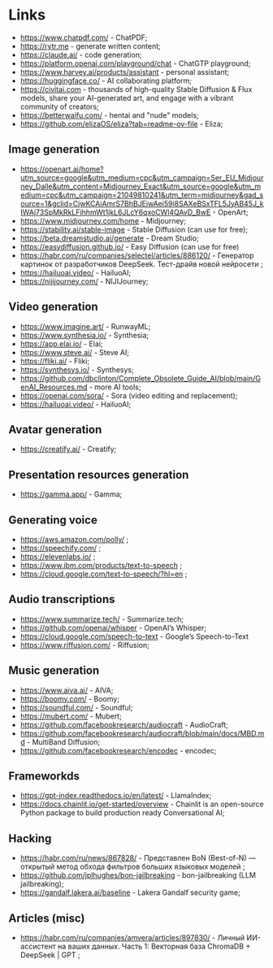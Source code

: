 # Links

- https://www.chatpdf.com/ - ChatPDF;
- https://rytr.me - generate written content;
- https://claude.ai/ - code generation;
- https://platform.openai.com/playground/chat - ChatGTP playground;
- https://www.harvey.ai/products/assistant - personal assistant;
- https://huggingface.co/ - AI collaborating platform;
- https://civitai.com - thousands of high-quality Stable Diffusion & Flux models, share your AI-generated art, and engage with a vibrant community of creators;
- https://betterwaifu.com/ - hentai and "nude" models;
- https://github.com/elizaOS/eliza?tab=readme-ov-file - Eliza;

## Image generation

- https://openart.ai/home?utm_source=google&utm_medium=cpc&utm_campaign=Ser_EU_Midjourney_Dalle&utm_content=Midjourney_Exact&utm_source=google&utm_medium=cpc&utm_campaign=21049810241&utm_term=midjourney&gad_source=1&gclid=CjwKCAiAmrS7BhBJEiwAei59i8SAXeBSxTFL5JyAB45J_kIWAj73SpMkRkLFihhmWt1jkL6JLcY6qxoCWl4QAvD_BwE - OpenArt;
- https://www.midjourney.com/home - Midjourney;
- https://stability.ai/stable-image - Stable Diffusion (can use for free);
- https://beta.dreamstudio.ai/generate - Dream Studio;
- https://easydiffusion.github.io/ - Easy Diffusion (can use for free)
- https://habr.com/ru/companies/selectel/articles/886120/ - Генератор картинок от разработчиков DeepSeek. Тест-драйв новой нейросети ;
- https://hailuoai.video/ - HailuoAI;
- https://nijijourney.com/ - NIJIJourney;

## Video generation

- https://www.imagine.art/ - RunwayML;
- https://www.synthesia.io/ - Synthesia;
- https://app.elai.io/ - Elai;
- https://www.steve.ai/ - Steve AI;
- https://fliki.ai/ - Fliki;
- https://synthesys.io/ - Synthesys;
- https://github.com/dbclinton/Complete_Obsolete_Guide_AI/blob/main/GenAI_Resources.md - more AI tools;
- https://openai.com/sora/ - Sora (video editing and replacement);
- https://hailuoai.video/ - HailuoAI;

## Avatar generation

- https://creatify.ai/ - Creatify;

## Presentation resources generation

- https://gamma.app/ - Gamma;

## Generating voice

- https://aws.amazon.com/polly/ ;
- https://speechify.com/ ;
- https://elevenlabs.io/ ;
- https://www.ibm.com/products/text-to-speech ;
- https://cloud.google.com/text-to-speech/?hl=en ;

## Audio transcriptions

- https://www.summarize.tech/ - Summarize.tech;
- https://github.com/openai/whisper - OpenAI’s Whisper;
- https://cloud.google.com/speech-to-text -  Google’s Speech-to-Text
- https://www.riffusion.com/ - Riffusion;

## Music generation

- https://www.aiva.ai/ - AIVA;
- https://boomy.com/ - Boomy;
- https://soundful.com/ - Soundful;
- https://mubert.com/ - Mubert;
- https://github.com/facebookresearch/audiocraft - AudioCraft;
- https://github.com/facebookresearch/audiocraft/blob/main/docs/MBD.md - MultiBand Diffusion;
- https://github.com/facebookresearch/encodec - encodec;

## Frameworkds

- https://gpt-index.readthedocs.io/en/latest/ - LlamaIndex;
- https://docs.chainlit.io/get-started/overview - Chainlit is an open-source Python package to build production ready Conversational AI;

## Hacking

- https://habr.com/ru/news/867828/ - Представлен BoN (Best-of-N) — открытый метод обхода фильтров больших языковых моделей ;
- https://github.com/jplhughes/bon-jailbreaking - bon-jailbreaking (LLM jailbreaking);
- https://gandalf.lakera.ai/baseline - Lakera Gandalf security game;

## Articles (misc)

- https://habr.com/ru/companies/amvera/articles/897830/ - Личный ИИ-ассистент на ваших данных. Часть 1: Векторная база ChromaDB + DeepSeek | GPT ;